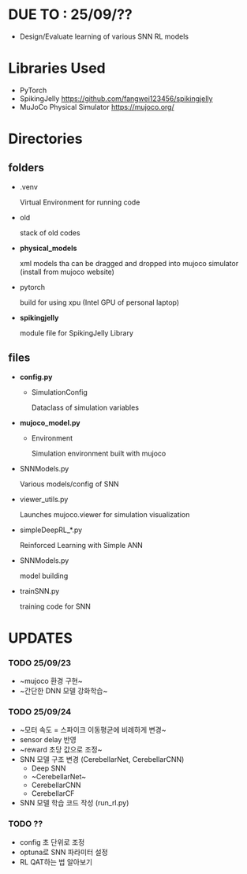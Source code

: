 # DUE TO : 25/09/??
- Design/Evaluate learning of various SNN RL models
  
# Libraries Used
- PyTorch
- SpikingJelly https://github.com/fangwei123456/spikingjelly
- MuJoCo Physical Simulator https://mujoco.org/

# Directories

## folders
- .venv

  Virtual Environment for running code
  
- old

  stack of old codes

- **physical_models**

  xml models tha can be dragged and dropped into mujoco simulator (install from mujoco website)
  
- pytorch

  build for using xpu (Intel GPU of personal laptop)
  
- **spikingjelly**

  module file for SpikingJelly Library

## files

- **config.py**
  - SimulationConfig
    
    Dataclass of simulation variables

- **mujoco_model.py** 
  - Environment
    
    Simulation environment built with mujoco

- SNNModels.py

  Various models/config of SNN

- viewer_utils.py

  Launches mujoco.viewer for simulation visualization

- simpleDeepRL_*.py 

  Reinforced Learning with Simple ANN

- SNNModels.py

  model building

- trainSNN.py

  training code for SNN


# UPDATES
### TODO 25/09/23
- ~mujoco 환경 구현~
- ~간단한 DNN 모델 강화학습~

### TODO 25/09/24
- ~모터 속도 = 스파이크 이동평균에 비례하게 변경~
- sensor delay 반영
- ~reward 초당 값으로 조정~
- SNN 모델 구조 변경 (CerebellarNet, CerebellarCNN)
  - Deep SNN
  - ~CerebellarNet~
  - CerebellarCNN
  - CerebellarCF
- SNN 모델 학습 코드 작성 (run_rl.py)

### TODO ??
- config 초 단위로 조정
- optuna로 SNN 파라미터 설정
- RL QAT하는 법 알아보기
















